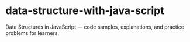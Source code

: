 # data-structure-with-java-script
Data Structures in JavaScript — code samples, explanations, and practice problems for learners.
